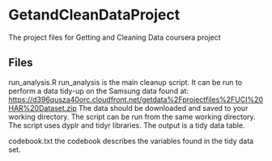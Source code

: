 # GetandCleanDataProject
The project files for Getting and Cleaning Data coursera project

## Files
run_analysis.R 
run_analysis is the main cleanup script.  It can be run to perform a data tidy-up on the Samsung data found at:
https://d396qusza40orc.cloudfront.net/getdata%2Fprojectfiles%2FUCI%20HAR%20Dataset.zip
The data should be downloaded and saved to your working directory.  The script can be run from the same working directory.
The script uses dyplr and tidyr libraries.
The output is a tidy data table.

codebook.txt
the codebook describes the variables found in the tidy data set.
